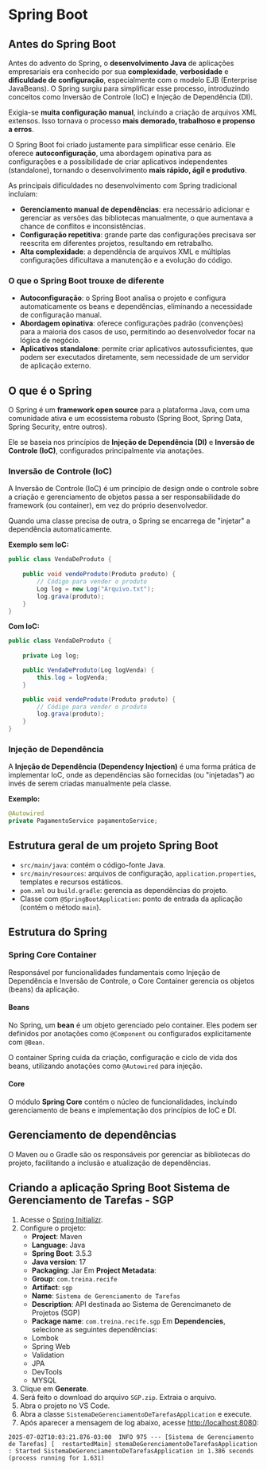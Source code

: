 
# Spring Boot

## Antes do Spring Boot

Antes do advento do Spring, o **desenvolvimento Java** de aplicações empresariais era conhecido por sua **complexidade**, **verbosidade** e **dificuldade de configuração**, especialmente com o modelo EJB (Enterprise JavaBeans). O Spring surgiu para simplificar esse processo, introduzindo conceitos como Inversão de Controle (IoC) e Injeção de Dependência (DI). 

Exigia-se **muita configuração manual**, incluindo a criação de arquivos XML extensos. Isso tornava o processo **mais demorado, trabalhoso e propenso a erros**.  

O Spring Boot foi criado justamente para simplificar esse cenário. Ele oferece **autoconfiguração**, uma abordagem opinativa para as configurações e a possibilidade de criar aplicativos independentes (standalone), tornando o desenvolvimento **mais rápido, ágil e produtivo**.

As principais dificuldades no desenvolvimento com Spring tradicional incluíam:

- **Gerenciamento manual de dependências**: era necessário adicionar e gerenciar as versões das bibliotecas manualmente, o que aumentava a chance de conflitos e inconsistências.
- **Configuração repetitiva**: grande parte das configurações precisava ser reescrita em diferentes projetos, resultando em retrabalho.
- **Alta complexidade**: a dependência de arquivos XML e múltiplas configurações dificultava a manutenção e a evolução do código.

### O que o Spring Boot trouxe de diferente

- **Autoconfiguração**: o Spring Boot analisa o projeto e configura automaticamente os beans e dependências, eliminando a necessidade de configuração manual.
- **Abordagem opinativa**: oferece configurações padrão (convenções) para a maioria dos casos de uso, permitindo ao desenvolvedor focar na lógica de negócio.
- **Aplicativos standalone**: permite criar aplicativos autossuficientes, que podem ser executados diretamente, sem necessidade de um servidor de aplicação externo.

## O que é o Spring

O Spring é um **framework open source** para a plataforma Java, com uma comunidade ativa e um ecossistema robusto (Spring Boot, Spring Data, Spring Security, entre outros).  

Ele se baseia nos princípios de **Injeção de Dependência (DI)** e **Inversão de Controle (IoC)**, configurados principalmente via anotações.

### Inversão de Controle (IoC)

A Inversão de Controle (IoC) é um princípio de design onde o controle sobre a criação e gerenciamento de objetos passa a ser responsabilidade do framework (ou container), em vez do próprio desenvolvedor.  

Quando uma classe precisa de outra, o Spring se encarrega de "injetar" a dependência automaticamente.

**Exemplo sem IoC:**

```java
public class VendaDeProduto {
	
    public void vendeProduto(Produto produto) {
        // Código para vender o produto
        Log log = new Log("Arquivo.txt");
        log.grava(produto);
    }
}
```

**Com IoC:**

```java
public class VendaDeProduto {
    
    private Log log;

    public VendaDeProduto(Log logVenda) {
        this.log = logVenda;
    }

    public void vendeProduto(Produto produto) {
        // Código para vender o produto
        log.grava(produto);
    }
}
```

### Injeção de Dependência

A **Injeção de Dependência (Dependency Injection)** é uma forma prática de implementar IoC, onde as dependências são fornecidas (ou "injetadas") ao invés de serem criadas manualmente pela classe.

**Exemplo:**

```java
@Autowired
private PagamentoService pagamentoService;
```

## Estrutura geral de um projeto Spring Boot

- `src/main/java`: contém o código-fonte Java.
- `src/main/resources`: arquivos de configuração, `application.properties`, templates e recursos estáticos.
- `pom.xml` ou `build.gradle`: gerencia as dependências do projeto.
- Classe com `@SpringBootApplication`: ponto de entrada da aplicação (contém o método `main`).

## Estrutura do Spring

### Spring Core Container

Responsável por funcionalidades fundamentais como Injeção de Dependência e Inversão de Controle, o Core Container gerencia os objetos (beans) da aplicação.

#### Beans

No Spring, um **bean** é um objeto gerenciado pelo container. Eles podem ser definidos por anotações como `@Component` ou configurados explicitamente com `@Bean`.

O container Spring cuida da criação, configuração e ciclo de vida dos beans, utilizando anotações como `@Autowired` para injeção.

#### Core

O módulo **Spring Core** contém o núcleo de funcionalidades, incluindo gerenciamento de beans e implementação dos princípios de IoC e DI.

## Gerenciamento de dependências

O Maven ou o Gradle são os responsáveis por gerenciar as bibliotecas do projeto, facilitando a inclusão e atualização de dependências.

## Criando a aplicação Spring Boot Sistema de Gerenciamento de Tarefas - SGP

1. Acesse o [Spring Initializr](https://start.spring.io/).
2. Configure o projeto:
   - **Project**: Maven
   - **Language**: Java
   - **Spring Boot**: 3.5.3
   - **Java version**: 17
   - **Packaging**: Jar
    Em **Project Metadata**:
   - **Group**: `com.treina.recife`
   - **Artifact**: `sgp`
   - **Name**: `Sistema de Gerenciamento de Tarefas`
   - **Description**: API destinada ao Sistema de Gerencimaneto de Projetos (SGP)
   - **Package name**: `com.treina.recife.sgp`
   Em **Dependencies**, selecione as seguintes dependências:
   - Lombok
   - Spring Web
   - Validation
   - JPA
    - DevTools
    - MYSQL
4. Clique em **Generate**.
5. Será feito o download do arquivo `SGP.zip`. Extraia o arquivo.
7. Abra o projeto no VS Code.
8. Abra a classe `SistemaDeGerenciamentoDeTarefasApplication` e execute.
9. Após aparecer a mensagem de log abaixo, acesse [http://localhost:8080](http://localhost:8080):

```log
2025-07-02T10:03:21.876-03:00  INFO 975 --- [Sistema de Gerenciamento de Tarefas] [  restartedMain] stemaDeGerenciamentoDeTarefasApplication : Started SistemaDeGerenciamentoDeTarefasApplication in 1.386 seconds (process running for 1.631)
```